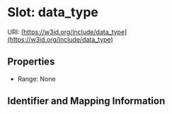 # Slot: data_type

URI: [https://w3id.org/include/data_type](https://w3id.org/include/data_type)



<!-- no inheritance hierarchy -->


## Properties

 * Range: None



## Identifier and Mapping Information





